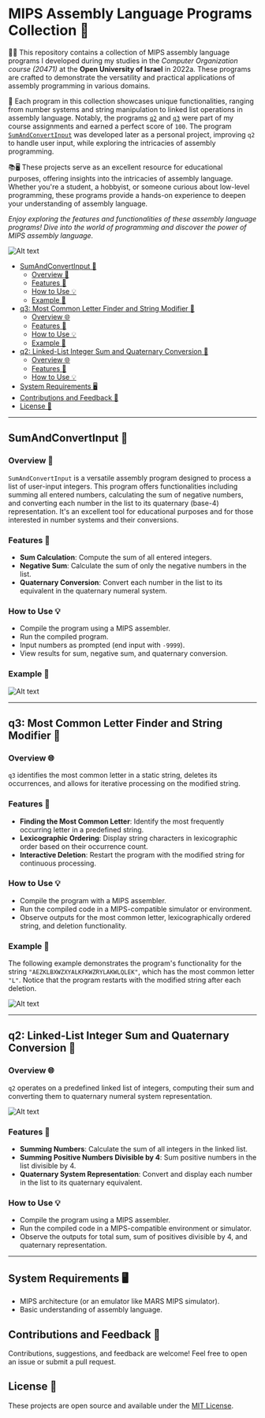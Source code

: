 # MIPS Assembly Language Programs Collection 💾

👨‍💻 This repository contains a collection of MIPS assembly language programs I developed during my studies in the *Computer Organization course (20471)* at the **Open University of Israel** in 2022a. These programs are crafted to demonstrate the versatility and practical applications of assembly programming in various domains.

🚀 Each program in this collection showcases unique functionalities, ranging from number systems and string manipulation to linked list operations in assembly language. Notably, the programs [`q2`](q2.asm) and [`q3`](q3.asm) were part of my course assignments and earned a perfect score of `100`. The program [`SumAndConvertInput`](SumAndConvertInput.asm) was developed later as a personal project, improving `q2` to handle user input, while exploring the intricacies of assembly programming.

📚🖥️ These projects serve as an excellent resource for educational purposes, offering insights into the intricacies of assembly language. Whether you're a student, a hobbyist, or someone curious about low-level programming, these programs provide a hands-on experience to deepen your understanding of assembly language.

*Enjoy exploring the features and functionalities of these assembly language programs! Dive into the world of programming and discover the power of MIPS assembly language.*

![Alt text](cover1.png)

- [SumAndConvertInput 🧮](#sumandconvertinput-)
  - [Overview 📌](#overview-)
  - [Features 🌟](#features-)
  - [How to Use 💡](#how-to-use-)
  - [Example 📝](#example-)
- [q3: Most Common Letter Finder and String Modifier 📝](#q3-most-common-letter-finder-and-string-modifier-)
  - [Overview 🌐](#overview--1)
  - [Features 🌟](#features--1)
  - [How to Use 💡](#how-to-use--1)
  - [Example 📝](#example--1)
- [q2: Linked-List Integer Sum and Quaternary Conversion 🧬](#q2-linked-list-integer-sum-and-quaternary-conversion-)
  - [Overview 🌐](#overview--2)
  - [Features 🌟](#features--2)
  - [How to Use 💡](#how-to-use--2)
- [System Requirements 🖥️](#system-requirements-️)
- [Contributions and Feedback 🤝](#contributions-and-feedback-)
- [License 📜](#license-)


---

## SumAndConvertInput 🧮

### Overview 📌

`SumAndConvertInput` is a versatile assembly program designed to process a list of user-input integers. This program offers functionalities including summing all entered numbers, calculating the sum of negative numbers, and converting each number in the list to its quaternary (base-4) representation. It's an excellent tool for educational purposes and for those interested in number systems and their conversions.

### Features 🌟

- **Sum Calculation**: Compute the sum of all entered integers.
- **Negative Sum**: Calculate the sum of only the negative numbers in the list.
- **Quaternary Conversion**: Convert each number in the list to its equivalent in the quaternary numeral system.

### How to Use 💡

- Compile the program using a MIPS assembler.
- Run the compiled program.
- Input numbers as prompted (end input with `-9999`).
- View results for sum, negative sum, and quaternary conversion.

### Example 📝

![Alt text](SumAndConvertInput.png)

---

## q3: Most Common Letter Finder and String Modifier 📝

### Overview 🌐

`q3` identifies the most common letter in a static string, deletes its occurrences, and allows for iterative processing on the modified string.

### Features 🌟

- **Finding the Most Common Letter**: Identify the most frequently occurring letter in a predefined string.
- **Lexicographic Ordering**: Display string characters in lexicographic order based on their occurrence count.
- **Interactive Deletion**: Restart the program with the modified string for continuous processing.

### How to Use 💡

- Compile the program with a MIPS assembler.
- Run the compiled code in a MIPS-compatible simulator or environment.
- Observe outputs for the most common letter, lexicographically ordered string, and deletion functionality.

### Example 📝

The following example demonstrates the program's functionality for the string `"AEZKLBXWZXYALKFKWZRYLAKWLQLEK"`, which has the most common letter `"L"`. Notice that the program restarts with the modified string after each deletion.

![Alt text](image.png)



---

## q2: Linked-List Integer Sum and Quaternary Conversion 🧬

### Overview 🌐

`q2` operates on a predefined linked list of integers, computing their sum and converting them to quaternary numeral system representation.

![Alt text](cover2.png)

### Features 🌟

- **Summing Numbers**: Calculate the sum of all integers in the linked list.
- **Summing Positive Numbers Divisible by 4**: Sum positive numbers in the list divisible by 4.
- **Quaternary System Representation**: Convert and display each number in the list to its quaternary equivalent.

### How to Use 💡

- Compile the program using a MIPS assembler.
- Run the compiled code in a MIPS-compatible environment or simulator.
- Observe the outputs for total sum, sum of positives divisible by 4, and quaternary representation.

---

## System Requirements 🖥️

- MIPS architecture (or an emulator like MARS MIPS simulator).
- Basic understanding of assembly language.

## Contributions and Feedback 🤝

Contributions, suggestions, and feedback are welcome! Feel free to open an issue or submit a pull request.

## License 📜

These projects are open source and available under the [MIT License](LICENSE).
